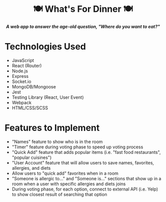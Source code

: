<h1 align="center">🍽️ What's For Dinner 🍽️</h1>

*<h4 align="center">A web app to answer the age-old question, "Where do you want to eat?"</h4>*

# Technologies Used
- JavaScript
- React (Router)
- Node.js
- Express
- Socket.io
- MongoDB/Mongoose
- Jest
- Testing Library (React, User Event)
- Webpack
- HTML/CSS/SCSS

# Features to Implement
- "Names" feature to show who is in the room
- "Timer" feature during voting phase to speed up voting process
- "Quick Add" feature that adds popular items (i.e. "fast food restaurants", "popular cuisines")
- "User Account" feature that will allow users to save names, favorites, allergies, and diets
- Allow users to "quick add" favorites when in a room
- "Someone is allergic to..." and "Someone is..." sections that show up in a room when a user with specific allergies and diets joins
- During voting phase, for each option, connect to external API (i.e. Yelp) to show closest result of searching that option